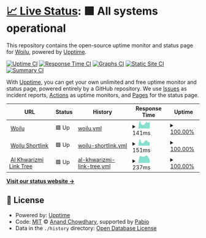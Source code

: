 # [📈 Live Status](https://status.woilu.com): <!--live status--> **🟩 All systems operational**

This repository contains the open-source uptime monitor and status page for [Woilu](https://woilu.com), powered by [Upptime](https://github.com/upptime/upptime).

[![Uptime CI](https://github.com/WoiluID/Woilu-Status/workflows/Uptime%20CI/badge.svg)](https://github.com/WoiluID/Woilu-Status/actions?query=workflow%3A%22Uptime+CI%22)
[![Response Time CI](https://github.com/WoiluID/Woilu-Status/workflows/Response%20Time%20CI/badge.svg)](https://github.com/WoiluID/Woilu-Status/actions?query=workflow%3A%22Response+Time+CI%22)
[![Graphs CI](https://github.com/WoiluID/Woilu-Status/workflows/Graphs%20CI/badge.svg)](https://github.com/WoiluID/Woilu-Status/actions?query=workflow%3A%22Graphs+CI%22)
[![Static Site CI](https://github.com/WoiluID/Woilu-Status/workflows/Static%20Site%20CI/badge.svg)](https://github.com/WoiluID/Woilu-Status/actions?query=workflow%3A%22Static+Site+CI%22)
[![Summary CI](https://github.com/WoiluID/Woilu-Status/workflows/Summary%20CI/badge.svg)](https://github.com/WoiluID/Woilu-Status/actions?query=workflow%3A%22Summary+CI%22)

With [Upptime](https://upptime.js.org), you can get your own unlimited and free uptime monitor and status page, powered entirely by a GitHub repository. We use [Issues](https://github.com/WoiluID/Woilu-Status/issues) as incident reports, [Actions](https://github.com/WoiluID/Woilu-Status/actions) as uptime monitors, and [Pages](https://status.woilu.com) for the status page.

<!--start: status pages-->
<!-- This summary is generated by Upptime (https://github.com/upptime/upptime) -->
<!-- Do not edit this manually, your changes will be overwritten -->
<!-- prettier-ignore -->
| URL | Status | History | Response Time | Uptime |
| --- | ------ | ------- | ------------- | ------ |
| <img alt="" src="https://icons.duckduckgo.com/ip3/woilu.com.ico" height="13"> [Woilu](https://woilu.com) | 🟩 Up | [woilu.yml](https://github.com/WoiluID/Woilu-Status/commits/HEAD/history/woilu.yml) | <details><summary><img alt="Response time graph" src="./graphs/woilu/response-time-week.png" height="20"> 141ms</summary><br><a href="https://status.woilu.com/history/woilu"><img alt="Response time 161" src="https://img.shields.io/endpoint?url=https%3A%2F%2Fraw.githubusercontent.com%2FWoiluID%2FWoilu-Status%2FHEAD%2Fapi%2Fwoilu%2Fresponse-time.json"></a><br><a href="https://status.woilu.com/history/woilu"><img alt="24-hour response time 186" src="https://img.shields.io/endpoint?url=https%3A%2F%2Fraw.githubusercontent.com%2FWoiluID%2FWoilu-Status%2FHEAD%2Fapi%2Fwoilu%2Fresponse-time-day.json"></a><br><a href="https://status.woilu.com/history/woilu"><img alt="7-day response time 141" src="https://img.shields.io/endpoint?url=https%3A%2F%2Fraw.githubusercontent.com%2FWoiluID%2FWoilu-Status%2FHEAD%2Fapi%2Fwoilu%2Fresponse-time-week.json"></a><br><a href="https://status.woilu.com/history/woilu"><img alt="30-day response time 174" src="https://img.shields.io/endpoint?url=https%3A%2F%2Fraw.githubusercontent.com%2FWoiluID%2FWoilu-Status%2FHEAD%2Fapi%2Fwoilu%2Fresponse-time-month.json"></a><br><a href="https://status.woilu.com/history/woilu"><img alt="1-year response time 161" src="https://img.shields.io/endpoint?url=https%3A%2F%2Fraw.githubusercontent.com%2FWoiluID%2FWoilu-Status%2FHEAD%2Fapi%2Fwoilu%2Fresponse-time-year.json"></a></details> | <details><summary><a href="https://status.woilu.com/history/woilu">100.00%</a></summary><a href="https://status.woilu.com/history/woilu"><img alt="All-time uptime 96.54%" src="https://img.shields.io/endpoint?url=https%3A%2F%2Fraw.githubusercontent.com%2FWoiluID%2FWoilu-Status%2FHEAD%2Fapi%2Fwoilu%2Fuptime.json"></a><br><a href="https://status.woilu.com/history/woilu"><img alt="24-hour uptime 100.00%" src="https://img.shields.io/endpoint?url=https%3A%2F%2Fraw.githubusercontent.com%2FWoiluID%2FWoilu-Status%2FHEAD%2Fapi%2Fwoilu%2Fuptime-day.json"></a><br><a href="https://status.woilu.com/history/woilu"><img alt="7-day uptime 100.00%" src="https://img.shields.io/endpoint?url=https%3A%2F%2Fraw.githubusercontent.com%2FWoiluID%2FWoilu-Status%2FHEAD%2Fapi%2Fwoilu%2Fuptime-week.json"></a><br><a href="https://status.woilu.com/history/woilu"><img alt="30-day uptime 85.71%" src="https://img.shields.io/endpoint?url=https%3A%2F%2Fraw.githubusercontent.com%2FWoiluID%2FWoilu-Status%2FHEAD%2Fapi%2Fwoilu%2Fuptime-month.json"></a><br><a href="https://status.woilu.com/history/woilu"><img alt="1-year uptime 96.54%" src="https://img.shields.io/endpoint?url=https%3A%2F%2Fraw.githubusercontent.com%2FWoiluID%2FWoilu-Status%2FHEAD%2Fapi%2Fwoilu%2Fuptime-year.json"></a></details>
| <img alt="" src="https://icons.duckduckgo.com/ip3/woilu.net.ico" height="13"> [Woilu Shortlink](https://woilu.net) | 🟩 Up | [woilu-shortlink.yml](https://github.com/WoiluID/Woilu-Status/commits/HEAD/history/woilu-shortlink.yml) | <details><summary><img alt="Response time graph" src="./graphs/woilu-shortlink/response-time-week.png" height="20"> 151ms</summary><br><a href="https://status.woilu.com/history/woilu-shortlink"><img alt="Response time 158" src="https://img.shields.io/endpoint?url=https%3A%2F%2Fraw.githubusercontent.com%2FWoiluID%2FWoilu-Status%2FHEAD%2Fapi%2Fwoilu-shortlink%2Fresponse-time.json"></a><br><a href="https://status.woilu.com/history/woilu-shortlink"><img alt="24-hour response time 196" src="https://img.shields.io/endpoint?url=https%3A%2F%2Fraw.githubusercontent.com%2FWoiluID%2FWoilu-Status%2FHEAD%2Fapi%2Fwoilu-shortlink%2Fresponse-time-day.json"></a><br><a href="https://status.woilu.com/history/woilu-shortlink"><img alt="7-day response time 151" src="https://img.shields.io/endpoint?url=https%3A%2F%2Fraw.githubusercontent.com%2FWoiluID%2FWoilu-Status%2FHEAD%2Fapi%2Fwoilu-shortlink%2Fresponse-time-week.json"></a><br><a href="https://status.woilu.com/history/woilu-shortlink"><img alt="30-day response time 180" src="https://img.shields.io/endpoint?url=https%3A%2F%2Fraw.githubusercontent.com%2FWoiluID%2FWoilu-Status%2FHEAD%2Fapi%2Fwoilu-shortlink%2Fresponse-time-month.json"></a><br><a href="https://status.woilu.com/history/woilu-shortlink"><img alt="1-year response time 158" src="https://img.shields.io/endpoint?url=https%3A%2F%2Fraw.githubusercontent.com%2FWoiluID%2FWoilu-Status%2FHEAD%2Fapi%2Fwoilu-shortlink%2Fresponse-time-year.json"></a></details> | <details><summary><a href="https://status.woilu.com/history/woilu-shortlink">100.00%</a></summary><a href="https://status.woilu.com/history/woilu-shortlink"><img alt="All-time uptime 100.00%" src="https://img.shields.io/endpoint?url=https%3A%2F%2Fraw.githubusercontent.com%2FWoiluID%2FWoilu-Status%2FHEAD%2Fapi%2Fwoilu-shortlink%2Fuptime.json"></a><br><a href="https://status.woilu.com/history/woilu-shortlink"><img alt="24-hour uptime 100.00%" src="https://img.shields.io/endpoint?url=https%3A%2F%2Fraw.githubusercontent.com%2FWoiluID%2FWoilu-Status%2FHEAD%2Fapi%2Fwoilu-shortlink%2Fuptime-day.json"></a><br><a href="https://status.woilu.com/history/woilu-shortlink"><img alt="7-day uptime 100.00%" src="https://img.shields.io/endpoint?url=https%3A%2F%2Fraw.githubusercontent.com%2FWoiluID%2FWoilu-Status%2FHEAD%2Fapi%2Fwoilu-shortlink%2Fuptime-week.json"></a><br><a href="https://status.woilu.com/history/woilu-shortlink"><img alt="30-day uptime 100.00%" src="https://img.shields.io/endpoint?url=https%3A%2F%2Fraw.githubusercontent.com%2FWoiluID%2FWoilu-Status%2FHEAD%2Fapi%2Fwoilu-shortlink%2Fuptime-month.json"></a><br><a href="https://status.woilu.com/history/woilu-shortlink"><img alt="1-year uptime 100.00%" src="https://img.shields.io/endpoint?url=https%3A%2F%2Fraw.githubusercontent.com%2FWoiluID%2FWoilu-Status%2FHEAD%2Fapi%2Fwoilu-shortlink%2Fuptime-year.json"></a></details>
| <img alt="" src="https://icons.duckduckgo.com/ip3/woilu.org.ico" height="13"> [Al Khwarizmi Link Tree](https://woilu.org) | 🟩 Up | [al-khwarizmi-link-tree.yml](https://github.com/WoiluID/Woilu-Status/commits/HEAD/history/al-khwarizmi-link-tree.yml) | <details><summary><img alt="Response time graph" src="./graphs/al-khwarizmi-link-tree/response-time-week.png" height="20"> 237ms</summary><br><a href="https://status.woilu.com/history/al-khwarizmi-link-tree"><img alt="Response time 245" src="https://img.shields.io/endpoint?url=https%3A%2F%2Fraw.githubusercontent.com%2FWoiluID%2FWoilu-Status%2FHEAD%2Fapi%2Fal-khwarizmi-link-tree%2Fresponse-time.json"></a><br><a href="https://status.woilu.com/history/al-khwarizmi-link-tree"><img alt="24-hour response time 299" src="https://img.shields.io/endpoint?url=https%3A%2F%2Fraw.githubusercontent.com%2FWoiluID%2FWoilu-Status%2FHEAD%2Fapi%2Fal-khwarizmi-link-tree%2Fresponse-time-day.json"></a><br><a href="https://status.woilu.com/history/al-khwarizmi-link-tree"><img alt="7-day response time 237" src="https://img.shields.io/endpoint?url=https%3A%2F%2Fraw.githubusercontent.com%2FWoiluID%2FWoilu-Status%2FHEAD%2Fapi%2Fal-khwarizmi-link-tree%2Fresponse-time-week.json"></a><br><a href="https://status.woilu.com/history/al-khwarizmi-link-tree"><img alt="30-day response time 254" src="https://img.shields.io/endpoint?url=https%3A%2F%2Fraw.githubusercontent.com%2FWoiluID%2FWoilu-Status%2FHEAD%2Fapi%2Fal-khwarizmi-link-tree%2Fresponse-time-month.json"></a><br><a href="https://status.woilu.com/history/al-khwarizmi-link-tree"><img alt="1-year response time 245" src="https://img.shields.io/endpoint?url=https%3A%2F%2Fraw.githubusercontent.com%2FWoiluID%2FWoilu-Status%2FHEAD%2Fapi%2Fal-khwarizmi-link-tree%2Fresponse-time-year.json"></a></details> | <details><summary><a href="https://status.woilu.com/history/al-khwarizmi-link-tree">100.00%</a></summary><a href="https://status.woilu.com/history/al-khwarizmi-link-tree"><img alt="All-time uptime 100.00%" src="https://img.shields.io/endpoint?url=https%3A%2F%2Fraw.githubusercontent.com%2FWoiluID%2FWoilu-Status%2FHEAD%2Fapi%2Fal-khwarizmi-link-tree%2Fuptime.json"></a><br><a href="https://status.woilu.com/history/al-khwarizmi-link-tree"><img alt="24-hour uptime 100.00%" src="https://img.shields.io/endpoint?url=https%3A%2F%2Fraw.githubusercontent.com%2FWoiluID%2FWoilu-Status%2FHEAD%2Fapi%2Fal-khwarizmi-link-tree%2Fuptime-day.json"></a><br><a href="https://status.woilu.com/history/al-khwarizmi-link-tree"><img alt="7-day uptime 100.00%" src="https://img.shields.io/endpoint?url=https%3A%2F%2Fraw.githubusercontent.com%2FWoiluID%2FWoilu-Status%2FHEAD%2Fapi%2Fal-khwarizmi-link-tree%2Fuptime-week.json"></a><br><a href="https://status.woilu.com/history/al-khwarizmi-link-tree"><img alt="30-day uptime 100.00%" src="https://img.shields.io/endpoint?url=https%3A%2F%2Fraw.githubusercontent.com%2FWoiluID%2FWoilu-Status%2FHEAD%2Fapi%2Fal-khwarizmi-link-tree%2Fuptime-month.json"></a><br><a href="https://status.woilu.com/history/al-khwarizmi-link-tree"><img alt="1-year uptime 100.00%" src="https://img.shields.io/endpoint?url=https%3A%2F%2Fraw.githubusercontent.com%2FWoiluID%2FWoilu-Status%2FHEAD%2Fapi%2Fal-khwarizmi-link-tree%2Fuptime-year.json"></a></details>

<!--end: status pages-->

[**Visit our status website →**](https://status.woilu.com)

## 📄 License

- Powered by: [Upptime](https://github.com/upptime/upptime)
- Code: [MIT](./LICENSE) © [Anand Chowdhary](https://anandchowdhary.com), supported by [Pabio](https://pabio.com)
- Data in the `./history` directory: [Open Database License](https://opendatacommons.org/licenses/odbl/1-0/)
